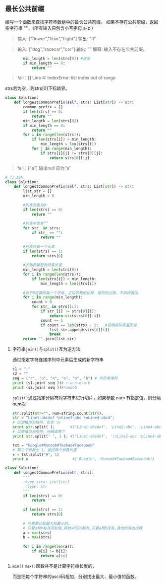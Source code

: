 ## 最长公共前缀

编写一个函数来查找字符串数组中的最长公共前缀。
如果不存在公共前缀，返回空字符串 ""。（所有输入只包含小写字母 a-z ）


> 输入: ["flower","flow","flight"]
> 输出: "fl"


> 输入: ["dog","racecar","car"]
输出: ""
解释: 输入不存在公共前缀。


```python
        min_length = len(strs[0]) #这里
        if min_length == 0:
            return ""
```

> fail：[]       Line 4: IndexError: list index out of range

strs若为空，则strs[0]下标越界。

```python
class Solution:
    def longestCommonPrefix(self, strs: List[str]) -> str:
        common_prefix = []
        if len(strs) == 0:
            return ""
        min_length = len(strs[0])
        if min_length == 0:
            return ""
        for i in range(len(strs)):
            if len(strs[i]) < min_length:
                min_length = len(strs[i])
            for j in range(min_length):
                if strs[i][j] != strs[0][j]:
                    return strs[0][:j]
```

> fail：["a"]     输出null 应为“a”

```python
# 71.33%
class Solution:
    def longestCommonPrefix(self, strs: List[str]) -> str:
        list_str = []
        min_length = 0
        
        #列表长度为0
        if len(strs) == 0:
            return ""
        
        #列表中含有“”
        for str_ in strs: 
            if str_ == "":
                return ""
        
        #列表只有一个元素
        if len(strs) == 1:
            return strs[0]
        
        #求列表最短的元素长度
        min_length = len(strs[0])
        for i in range(len(strs)):
            if len(strs[i]) < min_length:
                min_length = len(strs[i])
        
        #对于0位置的每一个字母，之后的和他比较，相同则记录，不同则返回
        for i in range(min_length):
            count = 0
            for str_ in strs[1:]:
                if str_[i] != strs[0][i]:
                    return str(strs[0][:i])
                count += 1
                if count == len(strs) - 1:   #说明将列表遍历完
                    list_str.append(strs[0][i])
                    break
        return "".join(list_str)
```

1. 字符串`join()`与`split()`互为逆方法

   通过指定字符连接序列中元素后生成的新字符串

   ```python
   s1 = "-"
   s2 = ""
   seq = ("r", "u", "n", "o", "o", "b") # 字符串序列
   print (s1.join( seq ))# r-u-n-o-o-b
   print (s2.join( seq ))#runoob
   ```
   
   `split()`通过指定分隔符对字符串进行切片，如果参数 num 有指定值，则分隔 num次

   ```python
   str.split(str="", num=string.count(str)).
   str = "Line1-abcdef \nLine2-abc \nLine4-abcd";
   # 以空格为分隔符，包含 \n
   print str.split( );       #['Line1-abcdef', 'Line2-abc', 'Line4-abcd']
   # 以空格为分隔符，分隔成两个
   print str.split(' ', 1 ); #['Line1-abcdef', '\nLine2-abc \nLine4-abcd']
   
   txt = "Google#Runoob#Taobao#Facebook"
   # 第二个参数为 1，返回两个参数列表
   x = txt.split("#", 1)
   print x                    #['Google', 'Runoob#Taobao#Facebook']
   ```

```python
class Solution:
    def longestCommonPrefix(self, strs):
        """
        :type strs: List[str]
        :rtype: str
        """
        if len(strs) == 0:
            return ''
 
        if len(strs) == 1:
            return strs[0]
 
        # 只需要比较最大和最小的,
        # 只要a和b有共同前缀,其他中间的都有,只要a和b没有,其他的有也白瞎
        a = min(strs)
        b = max(strs)
 
        for i in range(len(a)):
            if a[i] != b[i]:
                return a[:i]

```

1. `min()` `max()`函数并不是计算字符串长度的，

   而是把每个字符串的ascii码相加，分别找出最大、最小值的函数。